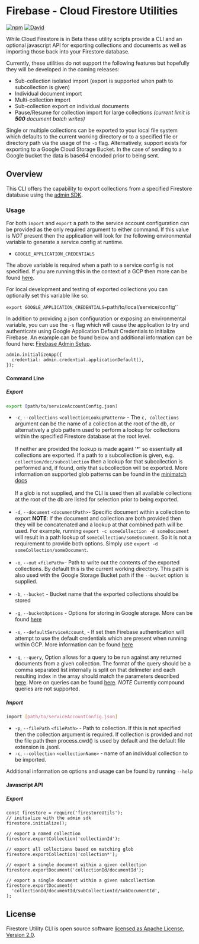 # Firebase - Cloud Firestore Utilities

[![npm](https://img.shields.io/npm/dt/@fanai/firestore-utils.svg)](https://www.npmjs.com/package/@fanai/firestore-utils)
[![David](https://img.shields.io/david/fanai-inc/firestore-utils.svg)](https://img.shields.io/david/fanai-inc/firestore-utils.svg)

While Cloud Firestore is in Beta these utility scripts provide a CLI and an optional javascript API for exporting collections and documents as well as importing those back into your Firestore database.

Currently, these utilities do not support the following features but hopefully they will be developed in the coming releases:

- Sub-collection isolated import (export is supported when path to subcollection is given)
- Individual document import
- Multi-collection import
- Sub-collection export on individual documents
- Pause/Resume for collection import for large collections _(current limit is **500** document batch writes)_

Single or multiple collections can be exported to your local file system which defaults to the current working directory or to a specified file or directory path via the usage of the `-o` flag. Alternatively, support exists for exporting to a Google Cloud Storage Bucket. In the case of sending to a Google bucket the data is base64 encoded prior to being sent.

## Overview

This CLI offers the capability to export collections from a specified Firestore database using the [admin SDK](https://firebase.google.com/docs/admin/setup).

### Usage

For both `import` and `export` a path to the service account configuration can be provided as the only required argument to either command. If this value is _NOT_ present then the application will look for the following environmental variable to generate a service config at runtime.

- `GOOGLE_APPLICATION_CREDENTIALS`

The above variable is required when a path to a service config is not specified. If you are running this in the context of a GCP then more can be found [here](https://cloud.google.com/docs/authentication/production).

For local development and testing of exported collections you can optionally set this variable like so:

`export GOOGLE_APPLICATION_CREDENTIALS=`path/to/local/service/config'`

In addition to providing a json configuration or exposing an environmental variable, you can use the `-s` flag which will cause the application to try and authenticate using Google Application Default Credentials to initialize Firebase. An example can be found below and additional information can be found here: [Firebase Admin Setup](https://firebase.google.com/docs/admin/setup).

```
admin.initializeApp({
  credential: admin.credential.applicationDefault(),
});
```

#### Command Line

##### Export

```sh
export [path/to/serviceAccountConfig.json]
```

- `-c`, `--collections` `<collectionLookupPattern>` - The `c, collections` argument can be the name of a collection at the root of the db, or alternatively a glob pattern used to perform a lookup for collections within the specified Firestore database at the root level.
  <br /><br />If neither are provided the lookup is made againt '\*' so essentially all collections are exported. If a path to a subcollection is given, e.g. `collection/doc/subcollection` then a lookup for that subcollection is performed and, if found, only that subcollection will be exported. More information on supported glob patterns can be found in the [minimatch docs](https://github.com/isaacs/minimatch)<br /><br />
  If a glob is not supplied, and the CLI is used then all available collections at the root of the db are listed for selection prior to being exported.<br /><br />
- `-d`, `--document` `<documentPath>`- Specific document within a collection to export **NOTE**: If the document and collection are both provided then they will be concatenated and a lookup at that combined path will be used. For example, running `export -c someCollection -d someDocument` will result in a path lookup of `someCollection/someDocument`. So it is not a requirement to provide both options. Simply use `export -d someCollection/someDocument`.<br /><br />
- `-o`, `--out` `<filePath>`- Path to write out the contents of the exported collections. By default this is the current working directory. This path is also used with the Google Storage Bucket path if the `--bucket` option is supplied.<br /><br />
- `-b`, `--bucket` - Bucket name that the exported collections should be stored<br /><br />
- `-g`, `--bucketOptions` - Options for storing in Google storage. More can be found [here](https://cloud.google.com/nodejs/docs/reference/storage/1.7.x/File#createWriteStream)<br /><br />
- `-s`, `--defaultServiceAccount`, - If set then Firebase authentication will attempt to use the default credentials which are present when running within GCP. More information can be found [here](https://firebase.google.com/docs/admin/setup)<br /><br />
- `-q`, `--query`, Option allows for a query to be run against any returned documents from a given collection. The format of the query should be a comma separated list internally is split on that delimeter and each resulting index in the array should match the parameters described [here](https://cloud.google.com/nodejs/docs/reference/firestore/0.15.x/Query#where). More on queries can be found [here](https://cloud.google.com/nodejs/docs/reference/firestore/0.15.x/Query). _NOTE_ Currently compound queries are not supported.

##### Import

```sh
import [path/to/serviceAccountConfig.json]
```

- `-p`, `--filePath` `<filePath>` - Path to collection. If this is not specified then the collection argument is required. If collection is provided and not the file path then process.cwd() is used by default and the default file extension is .jsonl.
- `-c`, `--collection` `<collectionName>` - name of an individual collection to be imported.

Additional information on options and usage can be found by running `--help`

#### Javascript API

##### Export

```
const firestore = require('firestoreUtils');
// initialize with the admin sdk
firestore.initialize();

// export a named collection
firestore.exportCollection('collectionId');

// export all collections based on matching glob
firestore.exportCollection('collection*');

// export a single document within a given collection
firestore.exportDocument('collectionId/documentId');

// export a single document within a given subcollection
firestore.exportDocument(
  'collectionId/documentId/subCollectionId/subDocumentId',
);
```

## License

Firestore Utility CLI is open source software [licensed as Apache License, Version 2.0](https://github.com/fanai-inc/firestore-utils/blob/develop/LICENSE.md).
